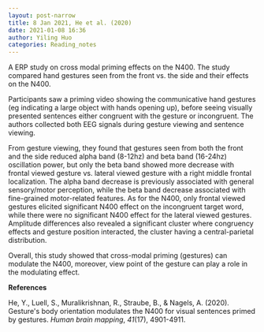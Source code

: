 ```yaml
---
layout: post-narrow
title: 8 Jan 2021, He et al. (2020)
date: 2021-01-08 16:36
author: Yiling Huo
categories: Reading_notes
---
```

<!-- wp:paragraph -->
<p>A ERP study on cross modal priming effects on the N400. The study compared hand gestures seen from the front vs. the side and their effects on the N400.</p>
<!-- /wp:paragraph -->

<!-- wp:paragraph -->
<p>Participants saw a priming video showing the communicative hand gestures (eg indicating a large object with hands opening up), before seeing visually presented sentences either congruent with the gesture or incongruent. The authors collected both EEG signals during gesture viewing and sentence viewing.</p>
<!-- /wp:paragraph -->

<!-- wp:paragraph -->
<p>From gesture viewing, they found that gestures seen from both the front and the side reduced alpha band (8-12hz) and beta band (16-24hz) oscillation power, but only the beta band showed more decrease with frontal viewed gesture vs. lateral viewed gesture with a right middle frontal localization. The alpha band decrease is previously associated with general sensory/motor perception, while the beta band decrease associated with fine-grained motor-related features. As for the N400, only frontal viewed gestures elicited significant N400 effect on the incongruent target word, while there were no significant N400 effect for the lateral viewed gestures. Amplitude differences also revealed a significant cluster where congruency effects and gesture position interacted, the cluster having a central-parietal distribution.</p>
<!-- /wp:paragraph -->

<!-- wp:paragraph -->
<p>Overall, this study showed that cross-modal priming (gestures) can modulate the N400, moreover, view point of the gesture can play a role in the modulating effect.</p>
<!-- /wp:paragraph -->

<!-- wp:paragraph -->
<p><strong>References</strong></p>
<!-- /wp:paragraph -->

<!-- wp:paragraph -->
<p>He, Y., Luell, S., Muralikrishnan, R., Straube, B., &amp; Nagels, A. (2020). Gesture's body orientation modulates the N400 for visual sentences primed by gestures. <em>Human brain mapping</em>, <em>41</em>(17), 4901-4911.</p>
<!-- /wp:paragraph -->

